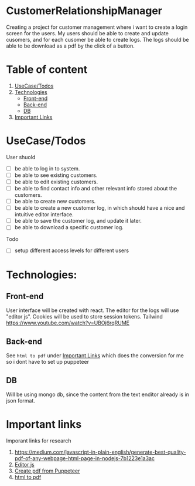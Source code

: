 # CustomerRelationshipManager
  Creating a project for customer management where i want to create a login screen for the users. 
  My users should be able to create and update cusomers, and for each cusomer be able to create logs. 
  The logs should be able to be download as a pdf by the click of a button.

# Table of content
  01. [UseCase/Todos](./README.md/#usecase)
  01. [Technologies](./README.md/#technologies)
      - [Front-end](./README.md/#front-end)
      - [Back-end](./README.md/#back-end)
      - [DB](./README.md/#db)
  01. [Important Links](./README.md/#important-links)

# UseCase/Todos
  User shuold
  - [ ] be able to log in to system.
  - [ ] be able to see existing customers.
  - [ ] be able to edit existing customers.
  - [ ] be able to find contact info and other relevant info stored about the customers.
  - [ ] be able to create new customers.
  - [ ] be able to create a new customer log, in which should have a nice and intuitive editor interface.
  - [ ] be able to save the customer log, and update it later.
  - [ ] be able to download a specific customer log.

  Todo
  - [ ] setup different access levels for different users
  
# Technologies:
  ## Front-end
  User interface will be created with react. The editor for the logs will use "editor js".
  Cookies will be used to store session tokens.
  Tailwind https://www.youtube.com/watch?v=UBOj6rqRUME
    
  ## Back-end
  See `html to pdf` under [Important Links](./README.md/#important-links) which does the conversion for me so i dont have to set up puppeteer

  ## DB
  Will be using mongo db, since the content from the text enditor already is in json format.
    
    
# Important links
  Imporant links for research
  01. https://medium.com/javascript-in-plain-english/generate-best-quality-pdf-of-any-webpage-html-page-in-nodejs-7b1223e1a3ac
  02. [Editor js](https://editorjs.io/)
  03. [Create pdf from Puppeteer](https://blog.risingstack.com/pdf-from-html-node-js-puppeteer/#option2)
  04. [html to pdf](https://www.npmjs.com/package/convert-html-to-pdf) 
